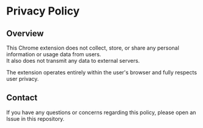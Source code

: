 # Privacy Policy

## Overview
This Chrome extension does not collect, store, or share any personal information or usage data from users.  
It also does not transmit any data to external servers.  

The extension operates entirely within the user's browser and fully respects user privacy.  

## Contact
If you have any questions or concerns regarding this policy, please open an Issue in this repository.
